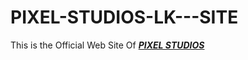 # PIXEL-STUDIOS-LK---SITE
This is the Official Web Site Of <a href="https://pixelstudioslk.github.io/PIXELSTUDIOSLK-SITE/"><b><i>PIXEL STUDIOS</i></b></a>
